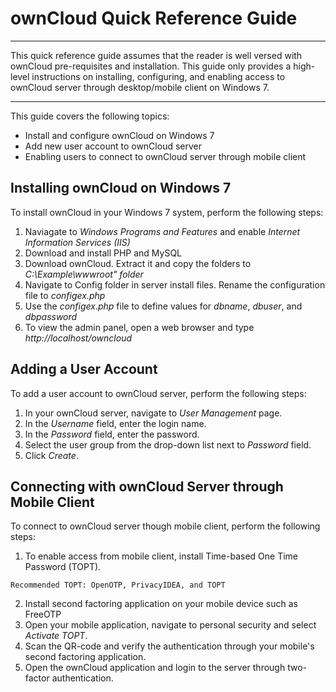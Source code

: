 # ownCloud Quick Reference Guide

------

This quick reference guide assumes that the reader is well versed with ownCloud pre-requisites and installation. This guide only provides a high-level instructions on installing, configuring, and enabling access to ownCloud server through desktop/mobile client on Windows 7.

------

This guide covers the following topics: 

- Install and configure ownCloud on Windows 7
- Add new user account to ownCloud server
- Enabling users to connect to ownCloud server through mobile client

## Installing ownCloud on Windows 7

To install ownCloud in your Windows 7 system, perform the following steps: 

1. Naviagate to *Windows Programs and Features* and enable *Internet Information Services (IIS)* 
2. Download and install PHP and MySQL
3. Download ownCloud. Extract it and copy the folders to *C:\Example\wwwroot" folder*
4. Navigate to Config folder in server install files. Rename the configuration file to *configex.php*
5. Use the *configex.php* file to define values for *dbname*, *dbuser*, and *dbpassword*
6. To view the admin panel, open a web browser and type *http://localhost/owncloud*

## Adding a User Account

To add a user account to ownCloud server, perform the following steps: 

1. In your ownCloud server, navigate to *User Management* page.
2. In the *Username* field, enter the login name.
3. In the *Password* field, enter the password.
4. Select the user group from the drop-down list next to *Password* field.
5. Click *Create*.

## Connecting with ownCloud Server through Mobile Client

To connect to ownCloud server though mobile client, perform the following steps: 

1. To enable access from mobile client, install Time-based One Time Password (TOPT). 

```
Recommended TOPT: OpenOTP, PrivacyIDEA, and TOPT
```

2. Install second factoring application on your mobile device such as FreeOTP
3. Open your mobile application, navigate to personal security and select *Activate TOPT*.
4. Scan the QR-code and verify the authentication through your mobile's second factoring application.
5. Open the ownCloud application and login to the server through two-factor authentication.
